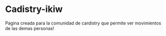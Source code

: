 # Cadistry-ikiw
Pagina creada para la comunidad de cardistry que permite ver movimientos de las demas personas!
